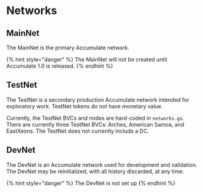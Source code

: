 # Networks

## MainNet

The MainNet is the primary Accumulate network.

{% hint style="danger" %}
The MainNet will not be created until Accumulate 1.0 is released.
{% endhint %}

## TestNet

The TestNet is a secondary production Accumulate network intended for exploratory work. TestNet tokens do not have monetary value.

Currently, the TestNet BVCs and nodes are hard-coded in `networks.go`. There are currently three TestNet BVCs: Arches, American Samoa, and EastXeons. The TestNet does not currently include a DC.

## DevNet

The DevNet is an Accumulate network used for development and validation. The DevNet may be reinitialized, with all history discarded, at any time.

{% hint style="danger" %}
The DevNet is not set up
{% endhint %}
